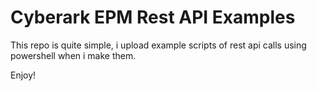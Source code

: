 # Cyberark EPM Rest API Examples

This repo is quite simple, i upload example scripts of rest api calls using powershell when i make them. 

Enjoy!
